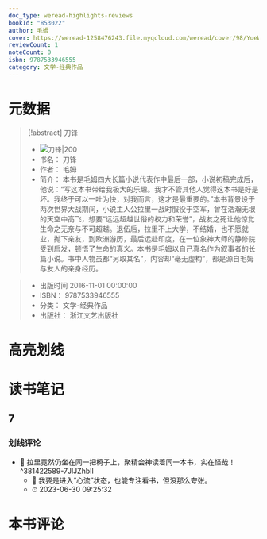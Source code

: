 ```yaml
---
doc_type: weread-highlights-reviews
bookId: "853022"
author: 毛姆
cover: https://weread-1258476243.file.myqcloud.com/weread/cover/98/YueWen_853022/t7_YueWen_853022.jpg
reviewCount: 1
noteCount: 0
isbn: 9787533946555
category: 文学-经典作品
---
```

# 元数据
> [!abstract] 刀锋
> - ![ 刀锋|200](https://weread-1258476243.file.myqcloud.com/weread/cover/98/YueWen_853022/t7_YueWen_853022.jpg)
> - 书名： 刀锋
> - 作者： 毛姆
> - 简介：     本书是毛姆四大长篇小说代表作中最后一部，小说初稿完成后，他说：“写这本书带给我极大的乐趣。我才不管其他人觉得这本书是好是坏。我终于可以一吐为快，对我而言，这才是最重要的。”本书背景设于两次世界大战期间，小说主人公拉里一战时服役于空军，曾在浩瀚无垠的天空中高飞，想要“远远超越世俗的权力和荣誉”，战友之死让他惊觉生命之无奈与不可超越。退伍后，拉里不上大学，不结婚，也不愿就业，抛下亲友，到欧洲游历，最后远赴印度，在一位象神大师的静修院受到启发，顿悟了生命的真义。本书是毛姆以自己真名作为叙事者的长篇小说。书中人物虽都“另取其名”，内容却“毫无虚构”，都是源自毛姆与友人的亲身经历。

> - 出版时间 2016-11-01 00:00:00
> - ISBN： 9787533946555
> - 分类： 文学-经典作品
> - 出版社： 浙江文艺出版社

# 高亮划线

# 读书笔记

## 7

### 划线评论
- 📌 拉里竟然仍坐在同一把椅子上，聚精会神读着同一本书，实在怪哉！  ^381422589-7JlJZhbIl
    - 💭 我要是进入“心流”状态，也能专注看书，但没那么夸张。
    - ⏱ 2023-06-30 09:25:32
   
# 本书评论

